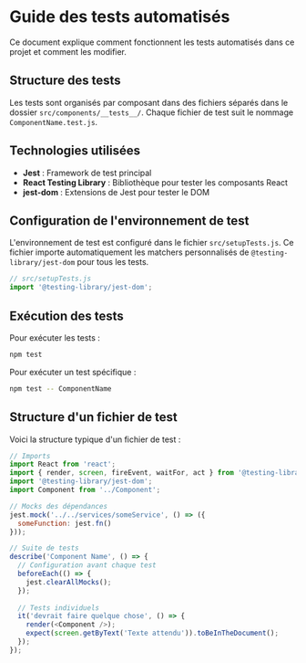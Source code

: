 # Guide des tests automatisés

Ce document explique comment fonctionnent les tests automatisés dans ce projet et comment les modifier.

## Structure des tests

Les tests sont organisés par composant dans des fichiers séparés dans le dossier `src/components/__tests__/`. Chaque fichier de test suit le nommage `ComponentName.test.js`.

## Technologies utilisées

- **Jest** : Framework de test principal
- **React Testing Library** : Bibliothèque pour tester les composants React
- **jest-dom** : Extensions de Jest pour tester le DOM

## Configuration de l'environnement de test

L'environnement de test est configuré dans le fichier `src/setupTests.js`. Ce fichier importe automatiquement les matchers personnalisés de `@testing-library/jest-dom` pour tous les tests.

```javascript
// src/setupTests.js
import '@testing-library/jest-dom';
```

## Exécution des tests

Pour exécuter les tests :

```bash
npm test
```

Pour exécuter un test spécifique :

```bash
npm test -- ComponentName
```

## Structure d'un fichier de test

Voici la structure typique d'un fichier de test :

```javascript
// Imports
import React from 'react';
import { render, screen, fireEvent, waitFor, act } from '@testing-library/react';
import '@testing-library/jest-dom';
import Component from '../Component';

// Mocks des dépendances
jest.mock('../../services/someService', () => ({
  someFunction: jest.fn()
}));

// Suite de tests
describe('Component Name', () => {
  // Configuration avant chaque test
  beforeEach(() => {
    jest.clearAllMocks();
  });
  
  // Tests individuels
  it('devrait faire quelque chose', () => {
    render(<Component />);
    expect(screen.getByText('Texte attendu')).toBeInTheDocument();
  });
});
```